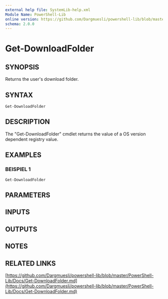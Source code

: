 ```yaml
---
external help file: SystemLib-help.xml
Module Name: PowerShell-Lib
online version: https://github.com/Dargmuesli/powershell-lib/blob/master/PowerShell-Lib/Docs/Get-DownloadFolder.md
schema: 2.0.0
---
```


# Get-DownloadFolder

## SYNOPSIS
Returns the user's download folder.

## SYNTAX

```
Get-DownloadFolder
```

## DESCRIPTION
The "Get-DownloadFolder" cmdlet returns the value of a OS version dependent registry value.

## EXAMPLES

### BEISPIEL 1
```
Get-DownloadFolder
```

## PARAMETERS

## INPUTS

## OUTPUTS

## NOTES

## RELATED LINKS

[https://github.com/Dargmuesli/powershell-lib/blob/master/PowerShell-Lib/Docs/Get-DownloadFolder.md](https://github.com/Dargmuesli/powershell-lib/blob/master/PowerShell-Lib/Docs/Get-DownloadFolder.md)

